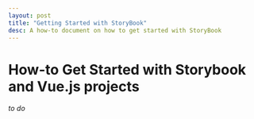 ```yaml
---
layout: post
title: "Getting Started with StoryBook"
desc: A how-to document on how to get started with StoryBook
---
```


# How-to Get Started with Storybook and Vue.js projects

_to do_
